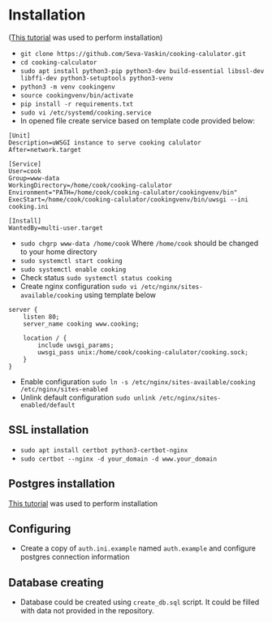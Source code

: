 # Installation

([This tutorial](https://www.digitalocean.com/community/tutorials/how-to-serve-flask-applications-with-uwsgi-and-nginx-on-ubuntu-22-04)
was used to perform installation)

* ``git clone https://github.com/Seva-Vaskin/cooking-calulator.git``
* ``cd cooking-calculator``
* ``sudo apt install python3-pip python3-dev build-essential libssl-dev libffi-dev python3-setuptools python3-venv``
* ``python3 -m venv cookingenv``
* ``source cookingvenv/bin/activate``
* ``pip install -r requirements.txt``
* ``sudo vi /etc/systemd/cooking.service``
* In opened file create service based on template code provided below:

```
[Unit]
Description=uWSGI instance to serve cooking calulator
After=network.target

[Service]
User=cook
Group=www-data
WorkingDirectory=/home/cook/cooking-calulator
Environment="PATH=/home/cook/cooking-calulator/cookingvenv/bin"
ExecStart=/home/cook/cooking-calulator/cookingvenv/bin/uwsgi --ini cooking.ini

[Install]
WantedBy=multi-user.target
```

* ``sudo chgrp www-data /home/cook`` Where ``/home/cook`` should be changed to your home directory
* ``sudo systemctl start cooking``
* ``sudo systemctl enable cooking``
* Check status ``sudo systemctl status cooking``
* Create nginx configuration ``sudo vi /etc/nginx/sites-available/cooking`` using template below

```
server {
    listen 80;
    server_name cooking www.cooking;

    location / {
        include uwsgi_params;
        uwsgi_pass unix:/home/cook/cooking-calulator/cooking.sock;
    }
}
```

* Enable configuration ``sudo ln -s /etc/nginx/sites-available/cooking /etc/nginx/sites-enabled``
* Unlink default configuration ``sudo unlink /etc/nginx/sites-enabled/default``

## SSL installation

* ``sudo apt install certbot python3-certbot-nginx``
* ``sudo certbot --nginx -d your_domain -d www.your_domain``

## Postgres installation

[This tutorial](https://www.digitalocean.com/community/tutorials/how-to-install-and-use-postgresql-on-ubuntu-20-04) was
used to perform installation

## Configuring

* Create a copy of `auth.ini.example` named `auth.example` and configure postgres connection information

## Database creating

* Database could be created using `create_db.sql` script. It could be filled with data not provided in the repository.